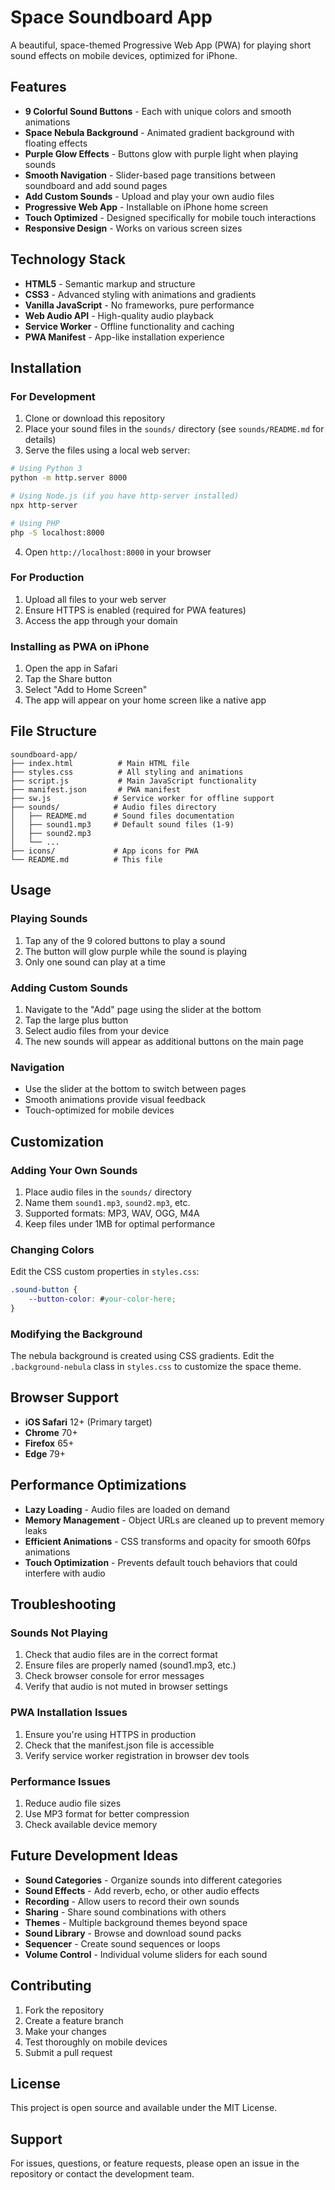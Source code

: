# Space Soundboard App

A beautiful, space-themed Progressive Web App (PWA) for playing short sound effects on mobile devices, optimized for iPhone.

## Features

- **9 Colorful Sound Buttons** - Each with unique colors and smooth animations
- **Space Nebula Background** - Animated gradient background with floating effects
- **Purple Glow Effects** - Buttons glow with purple light when playing sounds
- **Smooth Navigation** - Slider-based page transitions between soundboard and add sound pages
- **Add Custom Sounds** - Upload and play your own audio files
- **Progressive Web App** - Installable on iPhone home screen
- **Touch Optimized** - Designed specifically for mobile touch interactions
- **Responsive Design** - Works on various screen sizes

## Technology Stack

- **HTML5** - Semantic markup and structure
- **CSS3** - Advanced styling with animations and gradients
- **Vanilla JavaScript** - No frameworks, pure performance
- **Web Audio API** - High-quality audio playback
- **Service Worker** - Offline functionality and caching
- **PWA Manifest** - App-like installation experience

## Installation

### For Development

1. Clone or download this repository
2. Place your sound files in the `sounds/` directory (see `sounds/README.md` for details)
3. Serve the files using a local web server:

```bash
# Using Python 3
python -m http.server 8000

# Using Node.js (if you have http-server installed)
npx http-server

# Using PHP
php -S localhost:8000
```

4. Open `http://localhost:8000` in your browser

### For Production

1. Upload all files to your web server
2. Ensure HTTPS is enabled (required for PWA features)
3. Access the app through your domain

### Installing as PWA on iPhone

1. Open the app in Safari
2. Tap the Share button
3. Select "Add to Home Screen"
4. The app will appear on your home screen like a native app

## File Structure

```
soundboard-app/
├── index.html          # Main HTML file
├── styles.css          # All styling and animations
├── script.js           # Main JavaScript functionality
├── manifest.json       # PWA manifest
├── sw.js              # Service worker for offline support
├── sounds/            # Audio files directory
│   ├── README.md      # Sound files documentation
│   ├── sound1.mp3     # Default sound files (1-9)
│   ├── sound2.mp3
│   └── ...
├── icons/             # App icons for PWA
└── README.md          # This file
```

## Usage

### Playing Sounds

1. Tap any of the 9 colored buttons to play a sound
2. The button will glow purple while the sound is playing
3. Only one sound can play at a time

### Adding Custom Sounds

1. Navigate to the "Add" page using the slider at the bottom
2. Tap the large plus button
3. Select audio files from your device
4. The new sounds will appear as additional buttons on the main page

### Navigation

- Use the slider at the bottom to switch between pages
- Smooth animations provide visual feedback
- Touch-optimized for mobile devices

## Customization

### Adding Your Own Sounds

1. Place audio files in the `sounds/` directory
2. Name them `sound1.mp3`, `sound2.mp3`, etc.
3. Supported formats: MP3, WAV, OGG, M4A
4. Keep files under 1MB for optimal performance

### Changing Colors

Edit the CSS custom properties in `styles.css`:

```css
.sound-button {
    --button-color: #your-color-here;
}
```

### Modifying the Background

The nebula background is created using CSS gradients. Edit the `.background-nebula` class in `styles.css` to customize the space theme.

## Browser Support

- **iOS Safari** 12+ (Primary target)
- **Chrome** 70+
- **Firefox** 65+
- **Edge** 79+

## Performance Optimizations

- **Lazy Loading** - Audio files are loaded on demand
- **Memory Management** - Object URLs are cleaned up to prevent memory leaks
- **Efficient Animations** - CSS transforms and opacity for smooth 60fps animations
- **Touch Optimization** - Prevents default touch behaviors that could interfere with audio

## Troubleshooting

### Sounds Not Playing

1. Check that audio files are in the correct format
2. Ensure files are properly named (sound1.mp3, etc.)
3. Check browser console for error messages
4. Verify that audio is not muted in browser settings

### PWA Installation Issues

1. Ensure you're using HTTPS in production
2. Check that the manifest.json file is accessible
3. Verify service worker registration in browser dev tools

### Performance Issues

1. Reduce audio file sizes
2. Use MP3 format for better compression
3. Check available device memory

## Future Development Ideas

- **Sound Categories** - Organize sounds into different categories
- **Sound Effects** - Add reverb, echo, or other audio effects
- **Recording** - Allow users to record their own sounds
- **Sharing** - Share sound combinations with others
- **Themes** - Multiple background themes beyond space
- **Sound Library** - Browse and download sound packs
- **Sequencer** - Create sound sequences or loops
- **Volume Control** - Individual volume sliders for each sound

## Contributing

1. Fork the repository
2. Create a feature branch
3. Make your changes
4. Test thoroughly on mobile devices
5. Submit a pull request

## License

This project is open source and available under the MIT License.

## Support

For issues, questions, or feature requests, please open an issue in the repository or contact the development team.
